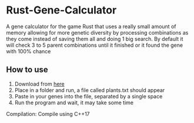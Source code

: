 # Rust-Gene-Calculator
A gene calculator for the game Rust that uses a really small amount of memory allowing for more genetic diversity by processing combinations as they come instead of saving them all and doing 1 big search. By default it will check 3 to 5 parent combinations until it finished or it found the gene with 100% chance
## How to use
1. Download from [here](https://github.com/fl1k/Rust-Gene-Calculator/releases)
2. Place in a folder and run, a file called plants.txt should appear
3. Paste in your genes into the file, separated by a single space
4. Run the program and wait, it may take some time

Compilation: Compile using C++17
